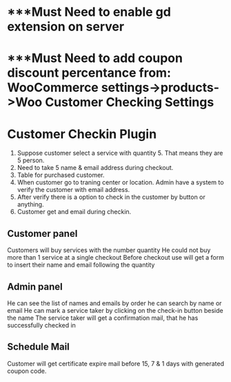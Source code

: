 # ***Must Need to enable gd extension on server
# ***Must Need to add coupon discount percentance from: WooCommerce settings->products->Woo Customer Checking Settings


# Customer Checkin Plugin
1. Suppose customer select a service with quantity 5. That means they are 5 person.
2. Need to take 5 name & email address during checkout.
3. Table for purchased customer.
4. When customer go to traning center or location. Admin have a system to verify the customer with email address.
5. After verify there is a option to check in the customer by button or anything. 
6. Customer get and email during checkin.



## Customer panel
Customers will buy services with the number quantity
He could not buy more than 1 service at a single checkout 
Before checkout use will get a form to insert their name and email following the quantity

## Admin panel
He can see the list of names and emails by order
he can search by name or email
He can mark a service taker by clicking on the check-in button beside the name
The service taker will get a confirmation mail, that he has successfully checked in 

## Schedule Mail
Customer will get certificate expire mail before 15, 7 & 1 days with generated coupon code.
